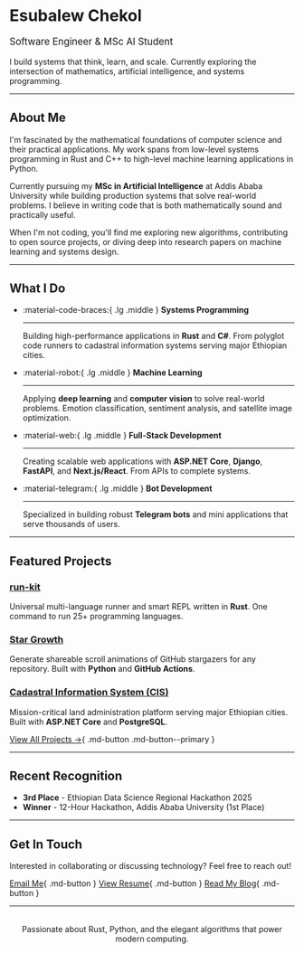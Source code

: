 # Esubalew Chekol

<p style="font-size: 1.2em; color: var(--md-primary-fg-color);">
Software Engineer & MSc AI Student
</p>

I build systems that think, learn, and scale. Currently exploring the intersection of mathematics, artificial intelligence, and systems programming.

---

## About Me

I'm fascinated by the mathematical foundations of computer science and their practical applications. My work spans from low-level systems programming in Rust and C++ to high-level machine learning applications in Python.

Currently pursuing my **MSc in Artificial Intelligence** at Addis Ababa University while building production systems that solve real-world problems. I believe in writing code that is both mathematically sound and practically useful.

When I'm not coding, you'll find me exploring new algorithms, contributing to open source projects, or diving deep into research papers on machine learning and systems design.

---

## What I Do

<div class="grid cards" markdown>

-   :material-code-braces:{ .lg .middle } **Systems Programming**

    ---

    Building high-performance applications in **Rust** and **C#**. From polyglot code runners to cadastral information systems serving major Ethiopian cities.

-   :material-robot:{ .lg .middle } **Machine Learning**

    ---

    Applying **deep learning** and **computer vision** to solve real-world problems. Emotion classification, sentiment analysis, and satellite image optimization.

-   :material-web:{ .lg .middle } **Full-Stack Development**

    ---

    Creating scalable web applications with **ASP.NET Core**, **Django**, **FastAPI**, and **Next.js/React**. From APIs to complete systems.

-   :material-telegram:{ .lg .middle } **Bot Development**

    ---

    Specialized in building robust **Telegram bots** and mini applications that serve thousands of users.

</div>

---

## Featured Projects

### [run-kit](https://github.com/Esubaalew/run)
Universal multi-language runner and smart REPL written in **Rust**. One command to run 25+ programming languages.

### [Star Growth](https://github.com/esubaalew/star-growth)
Generate shareable scroll animations of GitHub stargazers for any repository. Built with **Python** and **GitHub Actions**.

### [Cadastral Information System (CIS)](https://sawewomen.org)
Mission-critical land administration platform serving major Ethiopian cities. Built with **ASP.NET Core** and **PostgreSQL**.

[View All Projects →](projects.md){ .md-button .md-button--primary }

---

## Recent Recognition

- **3rd Place** - Ethiopian Data Science Regional Hackathon 2025
- **Winner** - 12-Hour Hackathon, Addis Ababa University (1st Place)

---

## Get In Touch

Interested in collaborating or discussing technology? Feel free to reach out!

[Email Me](mailto:esubalewchekol6@gmail.com){ .md-button }
[View Resume](resume.md){ .md-button }
[Read My Blog](blog/index.md){ .md-button }

---

<div style="text-align: center; margin-top: 2rem; color: var(--md-default-fg-color--light);">
  <p>Passionate about Rust, Python, and the elegant algorithms that power modern computing.</p>
</div>
